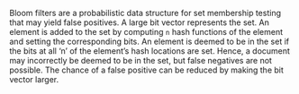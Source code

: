 Bloom filters are a probabilistic data structure for set membership testing that may yield false positives. A large bit vector represents the set. An element is added to the set by computing `n` hash functions of the element and setting the corresponding bits. An element is deemed to be in the set if the bits at all ‘n’ of the element’s hash locations are set. Hence, a document may incorrectly be deemed to be in the set, but false negatives are not possible. The chance of a false positive can be reduced by making the bit vector larger.